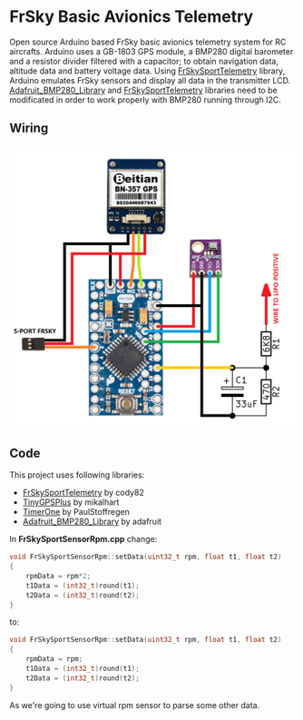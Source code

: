 # FrSky Basic Avionics Telemetry

Open source Arduino based FrSky basic avionics telemetry system for RC
aircrafts. Arduino uses a GB-1803 GPS module, a BMP280 digital barometer and a
resistor divider filtered with a capacitor; to obtain navigation data, altitude
data and battery voltage data. Using [FrSkySportTelemetry](https://github.com/cody82/FrSkySportTelemetry.git) library, Arduino emulates
FrSky sensors and display all data in the transmitter LCD. [Adafruit_BMP280_Library](https://github.com/adafruit/Adafruit_BMP280_Library.git) and
[FrSkySportTelemetry](https://github.com/cody82/FrSkySportTelemetry.git) libraries need to be modificated in order to work properly with
BMP280 running through I2C.



## Wiring

![Voltage divider](/images/wiring.png)



## Code

This project uses following libraries:

 - [FrSkySportTelemetry](https://github.com/cody82/FrSkySportTelemetry.git) by cody82
 - [TinyGPSPlus](https://github.com/mikalhart/TinyGPSPlus) by mikalhart
 - [TimerOne](https://github.com/PaulStoffregen/TimerOne) by PaulStoffregen
 - [Adafruit_BMP280_Library](https://github.com/adafruit/Adafruit_BMP280_Library.git) by adafruit

In **FrSkySportSensorRpm.cpp** change:
```c++
void FrSkySportSensorRpm::setData(uint32_t rpm, float t1, float t2)
{
	rpmData = rpm*2;
	t1Data = (int32_t)round(t1);
	t2Data = (int32_t)round(t2);
}
```
to:
```c++
void FrSkySportSensorRpm::setData(uint32_t rpm, float t1, float t2)
{
	rpmData = rpm;
	t1Data = (int32_t)round(t1);
	t2Data = (int32_t)round(t2);
}
```

As we're going to use virtual rpm sensor to parse some other data.
